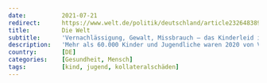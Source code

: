 ```yaml
---
date:          2021-07-21
redirect:      https://www.welt.de/politik/deutschland/article232648389/Vernachlaessigung-Gewalt-Missbrauch-das-Kinderleid-im-Corona-Jahr.html
title:         Die Welt
subtitle:      'Vernachlässigung, Gewalt, Missbrauch – das Kinderleid im Corona-Jahr'
description:   'Mehr als 60.000 Kinder und Jugendliche waren 2020 von Vernachlässigung sowie psychischer und körperlicher Gewalt betroffen, so viele wie nie zuvor. Und das Dunkelfeld dürfte noch deutlich größer sein. Zumindest eine gute Nachricht gibt es aber.'
country:       [DE]
categories:    [Gesundheit, Mensch]
tags:          [kind, jugend, kollateralschäden]
---
```

